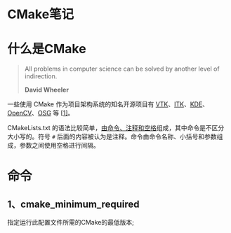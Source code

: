 # CMake笔记

# 什么是CMake 

> All problems in computer science can be solved by another level of indirection.
>
> **David Wheeler**



一些使用 CMake 作为项目架构系统的知名开源项目有 [VTK](http://www.vtk.org/)、[ITK](http://www.itk.org/)、[KDE](http://kde.org/)、[OpenCV](http://www.opencv.org.cn/opencvdoc/2.3.2/html/modules/core/doc/intro.html)、[OSG](http://www.openscenegraph.org/) 等 [[1\]](https://www.hahack.com/codes/cmake/#fn1)。



CMakeLists.txt 的语法比较简单，<u>由命令、注释和空格</u>组成，其中命令是不区分大小写的。符号 `#` 后面的内容被认为是注释。命令由命令名称、小括号和参数组成，参数之间使用空格进行间隔。

# 命令

## 1、cmake_minimum_required

指定运行此配置文件所需的CMake的最低版本;













